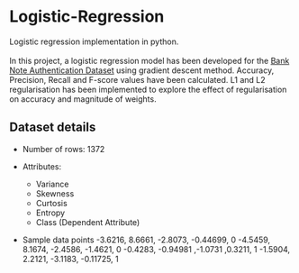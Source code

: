 # Logistic-Regression
Logistic regression implementation in python.
<br></br>
In this project, a logistic regression model has been developed for the [Bank Note Authentication Dataset](https://archive.ics.uci.edu/ml/datasets/banknote+authentication) using gradient descent method. Accuracy, Precision, Recall and F-score values have been calculated. L1 and L2 regularisation has been implemented to explore the effect of regularisation on accuracy and magnitude of weights.


## Dataset details
- Number of rows: 1372
- Attributes:
    - Variance
    - Skewness
    - Curtosis
    - Entropy
    - Class (Dependent Attribute)

- Sample data points
        -3.6216, 8.6661, -2.8073, -0.44699, 0 
        -4.5459, 8.1674, -2.4586, -1.4621, 0 
        -0.4283, -0.94981 ,-1.0731 ,0.3211, 1 
        -1.5904, 2.2121, -3.1183, -0.11725, 1
